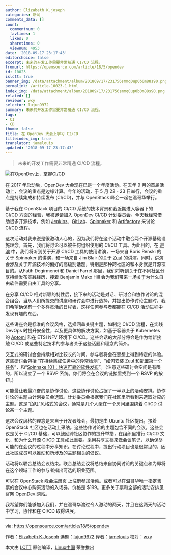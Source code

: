 ```yaml
---
author: Elizabeth K.joseph
categories: 新闻
comments_data: []
count:
  commentnum: 0
  favtimes: 1
  likes: 0
  sharetimes: 0
  viewnum: 4953
date: '2018-09-17 23:17:43'
editorchoice: false
excerpt: 未来的开发工作需要非常精通 CI/CD 流程。
fromurl: https://opensource.com/article/18/5/opendev
id: 10023
islctt: true
banner_img: /data/attachment/album/201809/17/231756smmq0up0b0m88s90.png
permalink: /article-10023-1.html
index_img: /data/attachment/album/201809/17/231756smmq0up0b0m88s90.png.thumb.jpg
related: []
reviewer: wxy
selector: lujun9972
summary: 未来的开发工作需要非常精通 CI/CD 流程。
tags:
- CI
- CD
thumb: false
title: 在 OpenDev 大会上学习 CI/CD
titleindex_img: true
translator: jamelouis
updated: '2018-09-17 23:17:43'
---
```



> 
> 未来的开发工作需要非常精通 CI/CD 流程。
> 
> 
> 


![在OpenDev上，掌握CI/CD](/data/attachment/album/201809/17/231756smmq0up0b0m88s90.png)


在 2017 年启动后，OpenDev 大会现在已是一个年度活动。在去年 9 月的首届活动上，会议的重点是边缘计算。今年的活动，于 5 月 22 - 23 日举行，会议的重点是持续集成和持续发布 (CI/CD)，并与 OpenStack 峰会一起在温哥华举行。


基于我在 OpenStack 项目的 CI/CD 系统的技术背景和我近期进入容器下的 CI/CD 方面的经验，我被邀请加入 OpenDev CI/CD 计划委员会。今天我经常借助很多开源技术，例如 [Jenkins](https://jenkins.io/)、[GitLab](https://about.gitlab.com/)、[Spinnaker](https://www.spinnaker.io/) 和 [Artifactory](https://jfrog.com/artifactory/) 来讨论 CI/CD 流程。


这次活动对我来说是很激动人心的，因为我们将在这个活动中融合两个开源基础设施理念。首先，我们将讨论可以被任何组织使用的 CI/CD 工具。为此目的，在 [讲演](http://2018.opendevconf.com/schedule/) 中，我们将听到关于开源 CI/CD 工具的使用讲演，一场来自 Boris Renski 的关于 Spinnaker 的讲演，和一场来自 Jim Blair 的关于 [Zuul](https://zuul-ci.org/) 的讲演。同时，讲演会涉及关于开源技术的偏好的高级别话题，特别是那种跨社区的和本身就是开源项目的。从Fatih Degirmenci 和 Daniel Farrel 那里，我们将听到关于在不同社区分享持续发布实践经历，接着 Benjamin Mako Hill 会为我们带来一场关于为什么自由软件需要自由工具的分享。


在分享 CI/CD 相对新颖的特性后，接下来的活动是对话、研讨会和协作讨论的混合组合。当从人们所提交的讲座和研讨会中进行选择，并提出协作讨论主题时，我们希望确保有一个多样灵活的日程表，这样任何参与者都能在 CI/CD 活动进程中发现有趣的东西。


这些讲座会是标准的会议风格，选择涵盖关键主题，如制定 CI/CD 流程，在实践 DevOps 时提升安全性，以及更具体的解决方案，如基于容器关于 Kubernetes 的 [Aptomi](http://aptomi.io/) 和在 ETSI NFV 环境下 CI/CD。这些会话的大部分将会是作为给新接触 CI/CD 或这些特定技术的参与者关于这些话题和理念的简介。


交互式的研讨会会持续相对比较长的时间，参与者将会在思想上得到特定的体验。这些研讨会包括 “[在持续集成任务中的异常检测](https://www.openstack.org/summit/vancouver-2018/summit-schedule/events/21692/anomaly-detection-in-continuous-integration-jobs)”、“[如何安装 Zuul 和配置第一个任务](https://www.openstack.org/summit/vancouver-2018/summit-schedule/events/21693/how-to-install-zuul-and-configure-your-first-jobs)”，和“[Spinnake 101：快速可靠的软件发布](https://www.openstack.org/summit/vancouver-2018/summit-schedule/events/21699/spinnaker-101-releasing-software-with-velocity-and-confidence)”。（注意这些研讨会空间是有限的，所以设立了一个 RSVP 系统。你们将会在会议的链接里找到一个 RSVP 的按钮。)


可能最让我最兴奋的是协作讨论，这些协作讨论占据了一半以上的活动安排。协作讨论的主题由计划委员会选取。计划委员会根据我们在社区里所看到来选取对应的主题。这是“鱼缸”风格式的会议，通常是几个人聚在一个房间里围绕着 CI/CD 讨论某一个主题。


这次会议风格的理念是来自于开发者峰会，最初是由 Ubuntu 社区提出，接着 OpenStack 社区也在活动上采纳。这些协作讨论的主题包含不同的会议，这些会议是关于 CI/CD 基础，可以鼓励跨社区协作的提升举措，在组织里推行 CI/CD 文化，和为什么开源 CI/CD 工具如此重要。采用共享文档来做会议笔记，以确保尽可能的在会议的过程中分享知识。在讨论过程中，提出行动项目也是很常见的，因此社区成员可以推动和所涉及的主题相关的倡议。


活动将以联合总结会议结束。联合总结会议将总结来自协同讨论的关键点和为即将在这个领域工作的参与者指出可选的职业范围。


可以在 [OpenStack 峰会注册页](https://www.eventbrite.com/e/openstack-summit-may-2018-vancouver-tickets-40845826968?aff=VancouverSummit2018) 上注册参加活动。或者可以在温哥华唯一指定售票的会议中心购买活动的入场券，价格是 $199。更多关于票和全部的活动安排见官网 [OpenDev 网站](http://2018.opendevconf.com/)。


我希望你们能够加入我们，并在温哥华渡过令人激动的两天，并且在这两天的活动中学习，协作和在 CI/CD 取得进展。




---


via: <https://opensource.com/article/18/5/opendev>


作者：[Elizabeth K.Joseph](https://opensource.com/users/pleia2) 选题：[lujun9972](https://github.com/lujun9972) 译者：[jamelouis](https://github.com/jamelouis) 校对：[wxy](https://github.com/wxy)


本文由 [LCTT](https://github.com/LCTT/TranslateProject) 原创编译，[Linux中国](https://linux.cn/) 荣誉推出